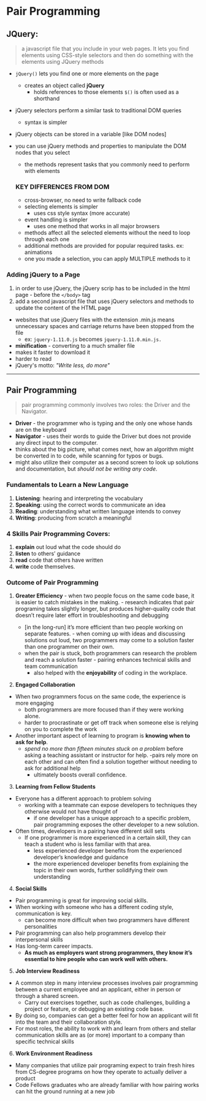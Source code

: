 # Pair Programming

## JQuery:
> a javascript file that you include in your web pages. It lets you find elements using CSS-style selectors and then do something with the elements using JQuery methods

- ```jQuery()``` lets you find one or more elements on the page
  - creates an object called **jQuery** 
    - holds references to those elements
    ```$()``` is often used as a shorthand
- jQuery selectors perform a similar task to traditional DOM queries
  - syntax is simpler
- jQuery objects can be stored in a variable [like DOM nodes]
- you can use jQuery methods and properties to manipulate the DOM nodes that you select
  - the methods represent tasks that you commonly need to perform with elements

  ### KEY DIFFERENCES FROM DOM
  - cross-browser, no need to write fallback code
  - selecting elements is simpler
    - uses css style syntax (more accurate)
  - event handling is simpler
    - uses one method that works in all major browsers
  - methods affect all the selected elements without the need to loop through each one
  - additional methods are provided for popular required tasks. ex: animations
  - one you made a selection, you can apply MULTIPLE methods to it

### Adding jQuery to a Page
  1. in order to use jQuery, the jQuery scrip has to be included in the html page
    - before the ```</body>``` tag
  2. add a second javascript file that uses jQuery selectors and methods to update the content of the HTML page

- websites that use jQuery files with the extension .min.js means unnecessary spaces and carriage returns have been stopped from the file
  - ex: ```jquery-1.11.0.js``` becomes
```jquery-1.11.0.min.js.``` 
-  **minification** - converting to a much smaller file
  - makes it faster to download it 
  - harder to read 
- jQuery's motto: *"Write less, do more"*

---

## Pair Programming
>pair programming commonly involves two roles: the Driver and the Navigator. 
 - **Driver** - the programmer who is typing and the only one whose hands are on the keyboard
 - **Navigator** - uses their words to guide the Driver but does not provide any direct input to the computer.
  - thinks about the big picture, what comes next, how an algorithm might be converted in to code, while scanning for typos or bugs.
  - might also utilize their computer as a second screen to look up solutions and documentation, but *should not be writing any code*. 

  ### Fundamentals to Learn a New Language
1. **Listening**: hearing and interpreting the vocabulary 
2. **Speaking**: using the correct words to communicate an idea 
3. **Reading**: understanding what written language intends to convey 
4. **Writing**: producing from scratch a meaningful

  ### 4 Skills Pair Programming Covers:
  1. **explain** out loud what the code should do
  2. **listen** to others’ guidance
  3. **read** code that others have written
  4. **write** code themselves.

  ### Outcome of Pair Programming
  1. **Greater Efficiency**
    - when two people focus on the same code base, it is easier to catch mistakes in the making. 
    - research indicates that pair programing takes slightly longer, but produces higher-quality code that doesn’t require later effort in troubleshooting and debugging 
      - [in the long-run] it’s more efficient than two people working on separate features. 
    - when coming up with ideas and discussing solutions out loud, two programmers may come to a solution faster than one programmer on their own. 
      - when the pair is stuck, both programmers can research the problem and reach a solution faster
    - pairing enhances technical skills and team communication
        - also helped with the **enjoyability** of coding in the workplace.

2. **Engaged Collaboration**
  - When two programmers focus on the same code, the experience is more engaging
    - both programmers are more focused than if they were working alone. 
    - harder to procrastinate or get off track when someone else is relying on you to complete the work
  - Another important aspect of learning to program is **knowing when to ask for help**. 
    - *spend no more than fifteen minutes stuck on a problem* before asking a teaching assistant or instructor for help. 
      -pairs rely more on each other and can often find a solution together without needing to ask for additional help 
      - ultimately boosts overall confidence.

3. **Learning from Fellow Students**
  - Everyone has a different approach to problem solving 
    - working with a teammate can expose developers to techniques they otherwise would not have thought of
      - if one developer has a unique approach to a specific problem, pair programming exposes the other developer to a new solution.
  - Often times, developers in a pairing have different skill sets
    - If one programmer is more experienced in a certain skill, they can teach a student who is less familiar with that area. 
      - less experienced developer benefits from the experienced developer’s knowledge and guidance
      - the more experienced developer benefits from explaining the topic in their own words, further solidifying their own understanding

4. **Social Skills**
  - Pair programming is great for improving social skills. 
  - When working with someone who has a different coding style, communication is key. 
    - can become more difficult when two programmers have different personalities 
  - Pair programming can also help programmers develop their interpersonal skills
  - Has long-term career impacts. 
    - **As much as employers want strong programmers, they know it’s essential to hire people who can work well with others.**

5. **Job Interview Readiness**
  - A common step in many interview processes involves pair programming between a current employee and an applicant, either in person or through a shared screen. 
    - Carry out exercises together, such as code challenges, building a project or feature, or debugging an existing code base. 
  - By doing so, companies can get a better feel for how an applicant will fit into the team and their collaboration style.
  - For most roles, the ability to work with and learn from others and stellar communication skills are as (or more) important to a company than specific technical skills

6. **Work Environment Readiness**
  - Many companies that utilize pair programing expect to train fresh hires from CS-degree programs on how they operate to actually deliver a product
  - Code Fellows graduates who are already familiar with how pairing works can hit the ground running at a new job